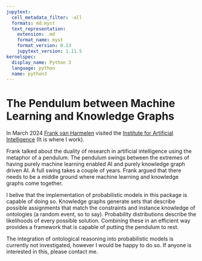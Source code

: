 ```yaml
---
jupytext:
  cell_metadata_filter: -all
  formats: md:myst
  text_representation:
    extension: .md
    format_name: myst
    format_version: 0.13
    jupytext_version: 1.11.5
kernelspec:
  display_name: Python 3
  language: python
  name: python3
---
```



# The Pendulum between Machine Learning and Knowledge Graphs

In March 2024 [Frank van Harmelen](https://www.cs.vu.nl/~frankh/) visited the [Institute for Artificial Intelligence](https://ai.uni-bremen.de/) 
(It is where I work).

Frank talked about the duality of research in artificial intelligence using the metaphor of a pendulum. 
The pendulum swings between the extremes of having purely machine learning enabled AI and 
purely knowledge graph driven AI.
A full swing takes a couple of years.
Frank argued that there needs to be a middle ground where machine learning and knowledge graphs come together.

I belive that the implementation of probabilistic models in this package is capable of doing so. 
Knowledge graphs generate sets that describe possible assignments
that match the constraints and instance knowledge of ontologies (a random event, so to say). 
Probability distributions describe the likelihoods of every possible solution. 
Combining these in an efficient way provides a framework that is capable of putting the pendulum to rest.

The integration of ontological reasoning into probabilistic models is currently not investigated, however I would be
happy to do so.
If anyone is interested in this, please contact me.
